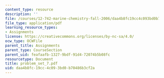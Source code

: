 ```yaml
---
content_type: resource
description: ''
file: /courses/12-742-marine-chemistry-fall-2006/daa4b8fc19cc4c093bd0b70486b3cf2a_problem_set_7.pdf
file_type: application/pdf
learning_resource_types:
- Assignments
license: https://creativecommons.org/licenses/by-nc-sa/4.0/
ocw_type: OCWFile
parent_title: Assignments
parent_type: CourseSection
parent_uid: feafaafb-1327-9bdf-91d4-72074b5b08fc
resourcetype: Document
title: problem_set_7.pdf
uid: daa4b8fc-19cc-4c09-3bd0-b70486b3cf2a
---
```

